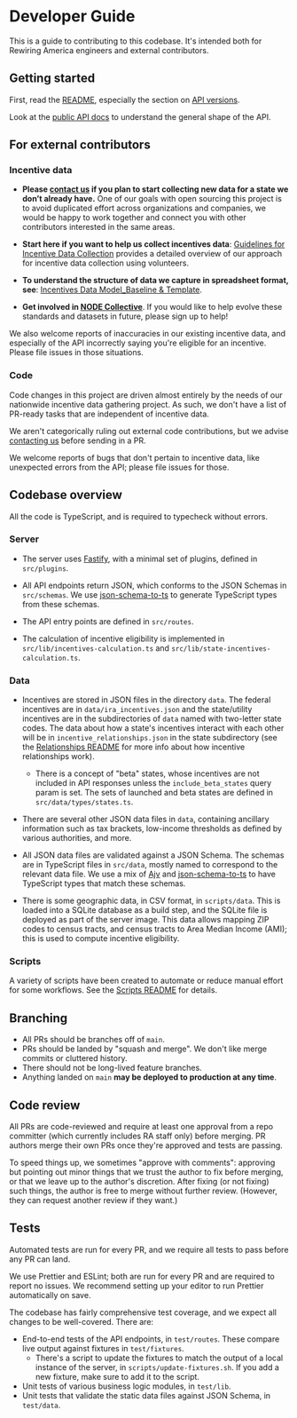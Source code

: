 # Developer Guide

This is a guide to contributing to this codebase. It's intended both for Rewiring America engineers and external contributors.

## Getting started

First, read the [README](README.md), especially the section on [API versions](README.md#api-versions).

Look at the [public API docs](https://api.rewiringamerica.org/docs) to understand the general shape of the API.

## For external contributors

### Incentive data

- **Please [contact us](README.md#contact) if you plan to start collecting new data for a state we don’t already have.** One of our goals with open sourcing this project is to avoid duplicated effort across organizations and companies, we would be happy to work together and connect you with other contributors interested in the same areas.

- **Start here if you want to help us collect incentives data**: [Guidelines for Incentive Data Collection](https://docs.google.com/document/d/11jHmz7tc2F6JsPw7vF3dC7BLGf5_XP4joMeCcjM0rVk/edit#heading=h.sdsaz8v9ipkd) provides a detailed overview of our approach for incentive data collection using volunteers.

- **To understand the structure of data we capture in spreadsheet format, see**: [Incentives Data Model_Baseline & Template](https://docs.google.com/spreadsheets/d/1JTeTk9lhBxgCvpNDsU80upaxgp1XPROUpFwfK4UHVbI/edit#gid=995688950).

- **Get involved in [NODE Collective](https://www.nodecollective.org)**. If you would like to help evolve these standards and datasets in future, please sign up to help!

We also welcome reports of inaccuracies in our existing incentive data, and especially of the API incorrectly saying you're eligible for an incentive. Please file issues in those situations.

### Code

Code changes in this project are driven almost entirely by the needs of our nationwide incentive data gathering project. As such, we don't have a list of PR-ready tasks that are independent of incentive data.

We aren't categorically ruling out external code contributions, but we advise [contacting us](README.md#contact) before sending in a PR.

We welcome reports of bugs that don't pertain to incentive data, like unexpected errors from the API; please file issues for those.

## Codebase overview

All the code is TypeScript, and is required to typecheck without errors.

### Server

- The server uses [Fastify](https://fastify.io), with a minimal set of plugins, defined in `src/plugins`.

- All API endpoints return JSON, which conforms to the JSON Schemas in `src/schemas`. We use [json-schema-to-ts](https://github.com/ThomasAribart/json-schema-to-ts) to generate TypeScript types from these schemas.

- The API entry points are defined in `src/routes`.

- The calculation of incentive eligibility is implemented in `src/lib/incentives-calculation.ts` and `src/lib/state-incentives-calculation.ts`.

### Data

- Incentives are stored in JSON files in the directory `data`. The federal incentives are in `data/ira_incentives.json` and the state/utility incentives are in the subdirectories of `data` named with two-letter state codes. The data about how a state's incentives interact with each other will be in `incentive_relationships.json` in the state subdirectory (see the [Relationships README](docs/relationships-README.md) for more info about how incentive relationships work).

  - There is a concept of "beta" states, whose incentives are not included in API responses unless the `include_beta_states` query param is set. The sets of launched and beta states are defined in `src/data/types/states.ts`.

- There are several other JSON data files in `data`, containing ancillary information such as tax brackets, low-income thresholds as defined by various authorities, and more.

- All JSON data files are validated against a JSON Schema. The schemas are in TypeScript files in `src/data`, mostly named to correspond to the relevant data file. We use a mix of [Ajv](https://github.com/ajv-validator/ajv) and [json-schema-to-ts](https://github.com/ThomasAribart/json-schema-to-ts) to have TypeScript types that match these schemas.

- There is some geographic data, in CSV format, in `scripts/data`. This is loaded into a SQLite database as a build step, and the SQLite file is deployed as part of the server image. This data allows mapping ZIP codes to census tracts, and census tracts to Area Median Income (AMI); this is used to compute incentive eligibility.

### Scripts

A variety of scripts have been created to automate or reduce manual effort for some workflows. See the [Scripts README](scripts/README.md) for details.

## Branching

- All PRs should be branches off of `main`.
- PRs should be landed by "squash and merge". We don't like merge commits or cluttered history.
- There should not be long-lived feature branches.
- Anything landed on `main` **may be deployed to production at any time**.

## Code review

All PRs are code-reviewed and require at least one approval from a repo committer (which currently includes RA staff only) before merging. PR authors merge their own PRs once they're approved and tests are passing.

To speed things up, we sometimes "approve with comments": approving but pointing out minor things that we trust the author to fix before merging, or that we leave up to the author's discretion. After fixing (or not fixing) such things, the author is free to merge without further review. (However, they can request another review if they want.)

## Tests

Automated tests are run for every PR, and we require all tests to pass before any PR can land.

We use Prettier and ESLint; both are run for every PR and are required to report no issues. We recommend setting up your editor to run Prettier automatically on save.

The codebase has fairly comprehensive test coverage, and we expect all changes to be well-covered. There are:

- End-to-end tests of the API endpoints, in `test/routes`. These compare live output against fixtures in `test/fixtures`.
  - There's a script to update the fixtures to match the output of a local instance of the server, in `scripts/update-fixtures.sh`. If you add a new fixture, make sure to add it to the script.
- Unit tests of various business logic modules, in `test/lib`.
- Unit tests that validate the static data files against JSON Schema, in `test/data`.

